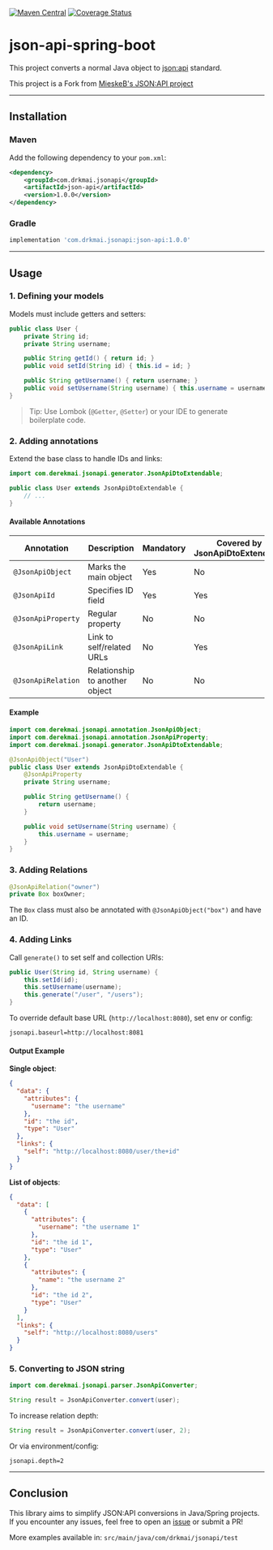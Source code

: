[![Maven Central](https://maven-badges.herokuapp.com/maven-central/com.drkmai.jsonapi/json-api/badge.svg)](https://maven-badges.herokuapp.com/maven-central/com.drkmai.jsonapi/json-api)
[![Coverage Status](https://coveralls.io/repos/github/drkmai/json-api-spring-boot/badge.svg?branch=master)](https://coveralls.io/github/drkmai/json-api-spring-boot?branch=master)

# json-api-spring-boot

This project converts a normal Java object to [json:api](https://jsonapi.org/) standard.

This project is a Fork from [MieskeB's JSON:API project](https://github.com/MieskeB/json-api-spring-boot/)

---

## Installation

### Maven

Add the following dependency to your `pom.xml`:

```xml
<dependency>
    <groupId>com.drkmai.jsonapi</groupId>
    <artifactId>json-api</artifactId>
    <version>1.0.0</version>
</dependency>
```

### Gradle

```groovy
implementation 'com.drkmai.jsonapi:json-api:1.0.0'
```


---

## Usage

### 1. Defining your models

Models must include getters and setters:

```java
public class User {
    private String id;
    private String username;

    public String getId() { return id; }
    public void setId(String id) { this.id = id; }

    public String getUsername() { return username; }
    public void setUsername(String username) { this.username = username; }
}
```

> Tip: Use Lombok (`@Getter`, `@Setter`) or your IDE to generate boilerplate code.

### 2. Adding annotations

Extend the base class to handle IDs and links:

```java
import com.derekmai.jsonapi.generator.JsonApiDtoExtendable;

public class User extends JsonApiDtoExtendable {
    // ...
}
```

#### Available Annotations

| Annotation       | Description                   | Mandatory | Covered by JsonApiDtoExtendable |
| ---------------- | ----------------------------- | --------- | ------------------------------- |
| `@JsonApiObject`   | Marks the main object          | Yes       | No                              |
| `@JsonApiId`       | Specifies ID field             | Yes       | Yes                             |
| `@JsonApiProperty` | Regular property               | No        | No                              |
| `@JsonApiLink`     | Link to self/related URLs      | No        | Yes                             |
| `@JsonApiRelation` | Relationship to another object | No        | No                              |

#### Example

```java
import com.derekmai.jsonapi.annotation.JsonApiObject;
import com.derekmai.jsonapi.annotation.JsonApiProperty;
import com.derekmai.jsonapi.generator.JsonApiDtoExtendable;

@JsonApiObject("User")
public class User extends JsonApiDtoExtendable {
    @JsonApiProperty
    private String username;

    public String getUsername() {
        return username;
    }

    public void setUsername(String username) {
        this.username = username;
    }
}
```

### 3. Adding Relations

```java
@JsonApiRelation("owner")
private Box boxOwner;
```

The `Box` class must also be annotated with `@JsonApiObject("box")` and have an ID.

### 4. Adding Links

Call `generate()` to set self and collection URIs:

```java
public User(String id, String username) {
    this.setId(id);
    this.setUsername(username);
    this.generate("/user", "/users");
}
```

To override default base URL (`http://localhost:8080`), set env or config:

```
jsonapi.baseurl=http://localhost:8081
```

#### Output Example

**Single object**:

```json
{
  "data": {
    "attributes": {
      "username": "the username"
    },
    "id": "the id",
    "type": "User"
  },
  "links": {
    "self": "http://localhost:8080/user/the+id"
  }
}
```

**List of objects**:

```json
{
  "data": [
    {
      "attributes": {
        "username": "the username 1"
      },
      "id": "the id 1",
      "type": "User"
    },
    {
      "attributes": {
        "name": "the username 2"
      },
      "id": "the id 2",
      "type": "User"
    }
  ],
  "links": {
    "self": "http://localhost:8080/users"
  }
}
```

### 5. Converting to JSON string

```java
import com.derekmai.jsonapi.parser.JsonApiConverter;

String result = JsonApiConverter.convert(user);
```

To increase relation depth:

```java
String result = JsonApiConverter.convert(user, 2);
```

Or via environment/config:

```
jsonapi.depth=2
```

---

## Conclusion

This library aims to simplify JSON:API conversions in Java/Spring projects. If you encounter any issues, feel free to open an [issue](https://github.com/drkmai/json-api-spring-boot/issues) or submit a PR!

More examples available in: `src/main/java/com/drkmai/jsonapi/test`

